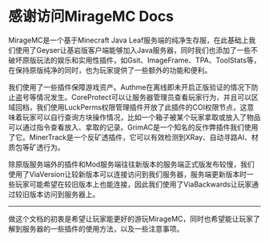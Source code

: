 # 感谢访问MirageMC Docs

MirageMC是一个基于Minecraft Java Leaf服务端的纯净生存服，在此基础上我们使用了Geyser让基岩版客户端能够加入Java服务器，同时我们也添加了一些不破坏原版玩法的娱乐和实用性插件，如Gsit、ImageFrame、TPA、ToolStats等，在保持原版纯净的同时，也为玩家提供了一些额外的功能和便利。
 
我们使用了一些插件保障游戏资产。Authme在离线即未开启正版验证的情况下防止盗号等情况发生。CoreProtect可以让服务器管理员查看玩家行为，并且可以区域回档，我们使用LuckPerms权限管理插件开放了此插件的COI权限节点，这意味着玩家可以自行查询方块操作情况，比如一个箱子被某个玩家拿取或放入了物品可以通过指令查看放入、拿取的记录。GrimAC是一个知名的反作弊插件我们使用了它。MinerTrack是一个反矿透插件，它可以有效检测到XRay、自动寻路AI、材质包等矿透行为。
 
除原版服务端外的插件和Mod服务端往往新版本的服务端正式版发布较慢，我们使用了ViaVersion让较新版本可以连接访问到我们服务器，服务端更新版本时一些玩家可能希望在较旧版本上也能连接，因此我们使用了ViaBackwards让玩家通过较旧版本访问到服务器上。

---

做这个文档的初衷是希望让玩家能更好的游玩MirageMC，同时也希望能让玩家了解到服务器的一些插件的使用方法，以及一些注意事项。